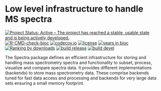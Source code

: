 # Low level infrastructure to handle MS spectra

[![Project Status: Active – The project has reached a stable, usable state and is being actively developed.](https://www.repostatus.org/badges/latest/active.svg)](https://www.repostatus.org/#active)
[![R-CMD-check-bioc](https://github.com/RforMassSpectrometry/Spectra/workflows/R-CMD-check-bioc/badge.svg)](https://github.com/RforMassSpectrometry/Spectra/actions?query=workflow%3AR-CMD-check-bioc)
[![codecov.io](http://codecov.io/github/rformassspectrometry/Spectra/coverage.svg?branch=master)](http://codecov.io/github/rformassspectrometry/Spectra?branch=master)
[![license](https://img.shields.io/badge/license-Artistic--2.0-brightgreen.svg)](https://opensource.org/licenses/Artistic-2.0)
[![years in bioc](http://bioconductor.org/shields/years-in-bioc/Spectra.svg)](https://bioconductor.org/packages/release/bioc/html/Spectra.html)
[![Ranking by downloads](http://bioconductor.org/shields/downloads/release/Spectra.svg)](https://bioconductor.org/packages/stats/bioc/Spectra/)
[![build release](http://bioconductor.org/shields/build/release/bioc/Spectra.svg)](https://bioconductor.org/checkResults/release/bioc-LATEST/Spectra/)
[![build devel](http://bioconductor.org/shields/build/devel/bioc/Spectra.svg)](https://bioconductor.org/checkResults/devel/bioc-LATEST/Spectra/)

The Spectra package defines an efficient infrastructure
for storing and handling mass spectrometry spectra and functionality to
subset, process, visualize and compare spectra data. It provides different
implementations (backends) to store mass spectrometry data. These comprise
backends tuned for fast data access and processing and backends for very
large data sets ensuring a small memory footprint.
